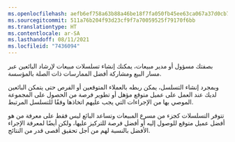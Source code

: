 ```yaml
---
ms.openlocfilehash: aefb6ef758a63b88a46be18f7fa050fb45ee63ca067a37d0cb7f703fc9528556
ms.sourcegitcommit: 511a76b204f93d23cf9f7a70059525f79170f6bb
ms.translationtype: HT
ms.contentlocale: ar-SA
ms.lasthandoff: 08/11/2021
ms.locfileid: "7436094"
---
```

بصفتك مسؤول أو مدير مبيعات، يمكنك إنشاء تسلسلات مبيعات لإرشاد البائعين عبر مسار البيع ومشاركة أفضل الممارسات ذات الصلة بالمؤسسة.

وبمجرد إنشاء التسلسل، يمكن ربطه بالعملاء المتوقعين أو الفرص حتى يتمكن البائعين لديك عند العمل على عميل متوقع مؤهل أو تطوير فرصة من الحصول على المجموعة الموصي بها من الإجراءات التي يجب عليهم اتخاذها وفقًا للتسلسل المرتبط.

تتوفر التسلسلات كجزء من مسرع المبيعات وتساعد البائع ليس فقط على معرفة من هو أفضل عميل متوقع للوصول إليه أو أفضل فرصة للتركيز عليها، ولكن أيضًا لمعرفة الإجراء الأفضل بالنسبة لهم من أجل تحقيق أقصى قدر من النتائج.
